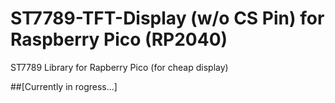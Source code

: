 # ST7789-TFT-Display (w/o CS Pin) for Raspberry Pico (RP2040)
ST7789 Library for Rapberry Pico (for cheap display)

##[Currently in rogress...]
